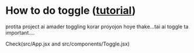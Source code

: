 # How to do toggle ([tutorial](https://www.youtube.com/watch?v=HyJlYJBsqvE&list=PLgH5QX0i9K3rGtitufynBKMy5gAFpa1y8&index=39))

protita project ai amader toggling korar proyojon hoye thake...tai ai toggle ta important....

Check(src/App.jsx  and src/components/Toggle.jsx)

